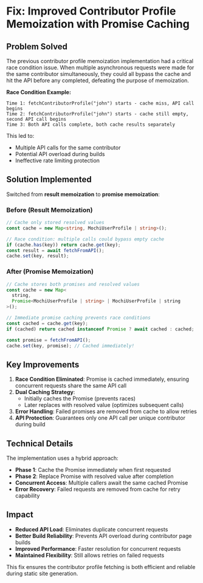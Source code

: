 # Fix: Improved Contributor Profile Memoization with Promise Caching

## Problem Solved

The previous contributor profile memoization implementation had a critical race condition issue. When multiple asynchronous requests were made for the same contributor simultaneously, they could all bypass the cache and hit the API before any completed, defeating the purpose of memoization.

**Race Condition Example:**

```
Time 1: fetchContributorProfile("john") starts - cache miss, API call begins
Time 2: fetchContributorProfile("john") starts - cache still empty, second API call begins
Time 3: Both API calls complete, both cache results separately
```

This led to:

- Multiple API calls for the same contributor
- Potential API overload during builds
- Ineffective rate limiting protection

## Solution Implemented

Switched from **result memoization** to **promise memoization**:

### Before (Result Memoization)

```typescript
// Cache only stored resolved values
const cache = new Map<string, MochiUserProfile | string>();

// Race condition: multiple calls could bypass empty cache
if (cache.has(key)) return cache.get(key);
const result = await fetchFromAPI();
cache.set(key, result);
```

### After (Promise Memoization)

```typescript
// Cache stores both promises and resolved values
const cache = new Map<
  string,
  Promise<MochiUserProfile | string> | MochiUserProfile | string
>();

// Immediate promise caching prevents race conditions
const cached = cache.get(key);
if (cached) return cached instanceof Promise ? await cached : cached;

const promise = fetchFromAPI();
cache.set(key, promise); // Cached immediately!
```

## Key Improvements

1. **Race Condition Eliminated**: Promise is cached immediately, ensuring concurrent requests share the same API call
2. **Dual Caching Strategy**:
   - Initially caches the Promise (prevents races)
   - Later replaces with resolved value (optimizes subsequent calls)
3. **Error Handling**: Failed promises are removed from cache to allow retries
4. **API Protection**: Guarantees only one API call per unique contributor during build

## Technical Details

The implementation uses a hybrid approach:

- **Phase 1**: Cache the Promise immediately when first requested
- **Phase 2**: Replace Promise with resolved value after completion
- **Concurrent Access**: Multiple callers await the same cached Promise
- **Error Recovery**: Failed requests are removed from cache for retry capability

## Impact

- **Reduced API Load**: Eliminates duplicate concurrent requests
- **Better Build Reliability**: Prevents API overload during contributor page builds
- **Improved Performance**: Faster resolution for concurrent requests
- **Maintained Flexibility**: Still allows retries on failed requests

This fix ensures the contributor profile fetching is both efficient and reliable during static site generation.
